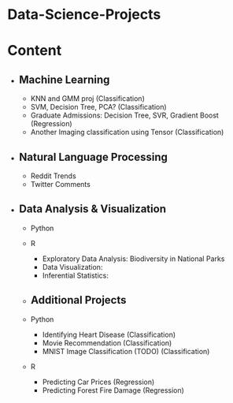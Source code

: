 # Data-Science-Projects

# Content
* ## Machine Learning
	* KNN and GMM proj (Classification)
	* SVM, Decision Tree, PCA? (Classification)
	* Graduate Admissions: Decision Tree, SVR, Gradient Boost (Regression)
	* Another Imaging classification using Tensor (Classification)
* ## Natural Language Processing
	* Reddit Trends
	* Twitter Comments
* ## Data Analysis & Visualization
	* Python

	* R
		* Exploratory Data Analysis: Biodiversity in National Parks
		* Data Visualization: 
		* Inferential Statistics: 

	* ## Additional Projects
	* Python
		* Identifying Heart Disease (Classification)
		* Movie Recommendation (Classification)
		* MNIST Image Classification (TODO) (Classification)
	* R
		* Predicting Car Prices (Regression)
		* Predicting Forest Fire Damage (Regression)
